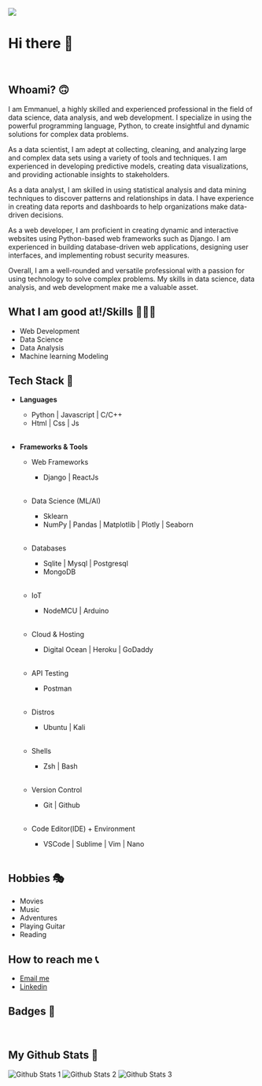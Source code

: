 ![](https://komarev.com/ghpvc/?username=e-ManueI&style=for-the-badge&color=brightgreen)

# <b>Hi there 👋</b> 

<br>

## <b>Whoami? 🙃</b>

I am Emmanuel, a highly skilled and experienced professional in the field of data science, data analysis, and web development. I specialize in using the powerful programming language, Python, to create insightful and dynamic solutions for complex data problems.

As a data scientist, I am adept at collecting, cleaning, and analyzing large and complex data sets using a variety of tools and techniques. I am experienced in developing predictive models, creating data visualizations, and providing actionable insights to stakeholders.

As a data analyst, I am skilled in using statistical analysis and data mining techniques to discover patterns and relationships in data. I have experience in creating data reports and dashboards to help organizations make data-driven decisions.

As a web developer, I am proficient in creating dynamic and interactive websites using Python-based web frameworks such as Django. I am experienced in building database-driven web applications, designing user interfaces, and implementing robust security measures.

Overall, I am a well-rounded and versatile professional with a passion for using technology to solve complex problems. My skills in data science, data analysis, and web development make me a valuable asset.

## <b>What I am good at!/Skills 🧙🏼‍♂️</b>
<ul>
    <li>Web Development</li>
    <li>Data Science</li>
    <li>Data Analysis</li>
    <li>Machine learning Modeling</li>
</ul>

## <b>Tech Stack 🧰</b>
<ul>
    <li>
        <p><b>Languages</b></p>
        <ul>
            <li>Python | Javascript | C/C++ </li>
            <li>Html | Css | Js</li>
        </ul><br>
    </li>
    <li>
        <p><b>Frameworks & Tools</b></p>
        <ul>
            <li>
                <p>Web Frameworks</p>
                <ul>
                    <li>Django | ReactJs</li>
                </ul><br>
            </li>
            <li>
                <p>Data Science (ML/AI)</p>
                <ul>
                    <li>Sklearn</li>
                    <li>NumPy | Pandas | Matplotlib |  Plotly | Seaborn</li>
                </ul><br>
            </li>
            <li>
                <p> Databases</p>
                <ul>
                    <li> Sqlite | Mysql | Postgresql</li>
                    <li>MongoDB</li>
                </ul><br>
            </li>
            <li>
                <p>IoT</p>
                <ul>
                    <li>NodeMCU | Arduino</li>
                </ul><br>
            </li>
            <li>
                <p> Cloud & Hosting</samp</p>
                <ul>
                    <li> Digital Ocean | Heroku | GoDaddy </li>
                </ul><br>
            </li>
            <li>
                <p> API Testing</samp</p>
                <ul>
                    <li> Postman </li>
                </ul><br>
            </li>
            <li>
                <p> Distros </samp</p>
                <ul>
                    <li> Ubuntu | Kali </li>
                </ul><br>
            </li>
            <li>
                <p> Shells </samp</p>
                <ul>
                    <li> Zsh | Bash  </li>
                </ul><br>
            </li>
            <li>
                <p> Version Control </samp</p>
                <ul>
                    <li> Git | Github  </li>
                </ul><br>
            </li>
            <li>
                <p> Code Editor(IDE) + Environment </samp</p>
                <ul>
                    <li> VSCode | Sublime | Vim | Nano  </li>
                </ul><br>
            </li>
        </ul>
    </li>
</ul>

## <b>Hobbies 🎭</b>
<ul>
    <li>Movies</li>
    <li>Music</li>
    <li>Adventures</li>
    <li>Playing Guitar</li>
    <li>Reading</li>
</ul>

## <b>How to reach me 📞</b>
<ul>
    <li>
        <a href="mailto:manueltylan@gmail.com">Email me</a>
    </li>
    <li>
        <a href="https://www.linkedin.com/in/emmanuel-eit/">Linkedin</a>
    </li>
</ul>

## <b>Badges 📂</b>

<br>

## <b>My Github Stats 📃</b>

![Github Stats 1](https://github-readme-stats.vercel.app/api?username=e-ManueI) 
![Github Stats 2](https://github-readme-streak-stats.herokuapp.com/?user=e-ManueI)
![Github Stats 3](https://github-readme-stats.vercel.app/api/top-langs/?username=e-ManueI)